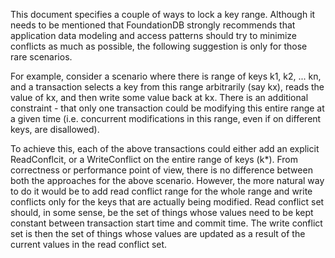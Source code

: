  This document specifies a couple of ways to lock a key range. Although it needs to be mentioned that FoundationDB strongly recommends that application data modeling and access patterns should try to minimize conflicts as much as possible, the following suggestion is only for those rare scenarios.

For example, consider a scenario where there is range of keys k1, k2, ... kn, and a transaction selects a key from this range arbitrarily (say kx), reads the value of kx, and then write some value back at kx. There is an additional constraint - that only one transaction could be modifying this entire range at a given time (i.e. concurrent modifications in this range, even if on different keys, are disallowed).

 To achieve this, each of the above transactions could either add an explicit ReadConflcit, or a WriteConflict on the entire range of keys (k*). From correctness or performance point of view, there is no difference between both the approaches for the above scenario. However, the more natural way to do it would be to add read conflict range for the whole range and write conflicts only for the keys that are actually being modified. Read conflict set should, in some sense, be the set of things whose values need to be kept constant between transaction start time and commit time. The write conflict set is then the set of things whose values are updated as a result of the current values in the read conflict set. 